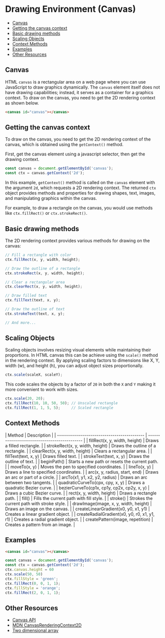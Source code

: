 # Drawing Environment (Canvas)

<!-- TOC -->

- [Canvas](#canvas)
- [Getting the canvas context](#getting-the-canvas-context)
- [Basic drawing methods](#basic-drawing-methods)
- [Scaling Objects](#scaling-objects)
- [Context Methods](#context-methods)
- [Examples](#examples)
- [Other Resources](#other-resources)

<!-- /TOC -->

<a id="markdown-canvas" name="canvas"></a>

## Canvas

HTML `canvas` is a rectangular area on a web page where you can use JavaScript to draw graphics
dynamically. The `canvas` element itself does not have drawing capabilities; instead, it serves as
a container for a graphics context. To draw on the canvas, you need to get the 2D rendering
context as shown below.


```html
<canvas id="canvas"></canvas>
```

<a id="markdown-getting-the-canvas-context" name="getting-the-canvas-context"></a>

## Getting the canvas context

To draw on the canvas, you need to get the 2D rendering context of the canvas, which is obtained
using the `getContext()` method.

First, get the canvas element using a javascript selector, then get the drawing context.

```js
const canvas = document.getElementById('canvas');
const ctx = canvas.getContext('2d');
```
<!-- review -->
In this example, `getContext()` method is called on the `canvas` element with the argument `2d`,
which requests a 2D rendering context. The returned `ctx` object provides methods and properties
for drawing shapes, text, images, and manipulating graphics within the canvas.

For example, to draw a rectangle on the canvas, you would use methods like `ctx.fillRect()` or
`ctx.strokeRect()`.

<a id="markdown-basic-drawing-methods" name="basic-drawing-methods"></a>

## Basic drawing methods

The 2D rendering context provides various methods for drawing on the canvas:

```js
// Fill a rectangle with color
ctx.fillRect(x, y, width, height);

// Draw the outline of a rectangle
ctx.strokeRect(x, y, width, height);

// Clear a rectangular area
ctx.clearRect(x, y, width, height);

// Draw filled text
ctx.fillText(text, x, y);

// Draw the outline of text
ctx.strokeText(text, x, y);

// And more...
```

<a id="markdown-scaling-objects" name="scaling-objects"></a>

## Scaling Objects

Scaling objects involves resizing visual elements while maintaining their proportions. In HTML
canvas this can be achieve using the `scale()` method in the rendering context. By applying
scaling factors to dimensions like X, Y, width (w), and height (h), you can adjust object sizes
proportionally.

```js
ctx.scale(scaleX, scaleY);
```

This code scales the objects by a factor of `20` in both the `X` and `Y` making it more convenient
to work with sizes.

```js
ctx.scale(20, 20);
ctx.fillRect(10, 10, 50, 50); // Unscaled rectangle
ctx.fillRect(1, 1, 5, 5);     // Scaled rectangle

```

<a id="markdown-context-methods" name="context-methods"></a>

## Context Methods

<code-first-col></code-first-col>
| Method                                       | Description                                   |
| -------------------------------------------- | --------------------------------------------- |
| fillRect(x, y, width, height)                | Draws a filled rectangle.                     |
| strokeRect(x, y, width, height)              | Draws the outline of a rectangle.             |
| clearRect(x, y, width, height)               | Clears a rectangular area.                    |
| fillText(text, x, y)                         | Draws filled text.                            |
| strokeText(text, x, y)                       | Draws the outline of text.                    |
| beginPath()                                  | Starts a new path or resets the current path. |
| moveTo(x, y)                                 | Moves the pen to specified coordinates.       |
| lineTo(x, y)                                 | Draws a line to specified coordinates.        |
| arc(x, y, radius, start, end)                | Draws an arc or part of a circle.             |
| arcTo(x1, y1, x2, y2, radius)                | Draws an arc between two tangents.            |
| quadraticCurveTo(cpx, cpy, x, y)             | Draws a quadratic Bezier curve.               |
| bezierCurveTo(cp1x, cp1y, cp2x, cp2y, x, y)  | Draws a cubic Bezier curve.                   |
| rect(x, y, width, height)                    | Draws a rectangle path.                       |
| fill()                                       | Fills the current path with fill style.       |
| stroke()                                     | Strokes the current path with stroke style.   |
| drawImage(image, x, y, width, height)        | Draws an image on the canvas.                 |
| createLinearGradient(x0, y0, x1, y1)         | Creates a linear gradient object.             |
| createRadialGradient(x0, y0, r0, x1, y1, r1) | Creates a radial gradient object.             |
| createPattern(image, repetition)             | Creates a pattern from an image.              |

<a id="markdown-examples" name="examples"></a>

## Examples

<canvas id="canvas"></canvas>
<script>
    const canvas = document.getElementById('canvas');
    const ctx = canvas.getContext('2d');
    ctx.canvas.height = 60
    ctx.scale(50, 50)
    ctx.fillStyle = 'green';
    ctx.fillRect(0, 0, 1, 1);
    ctx.fillStyle = 'orange';
    ctx.fillRect(2, 0, 1, 1);
</script>


```html
<canvas id="canvas"></canvas>
```

```js
const canvas = document.getElementById('canvas');
const ctx = canvas.getContext('2d');
ctx.canvas.height = 60
ctx.scale(50, 50)
ctx.fillStyle = 'green';
ctx.fillRect(0, 0, 1, 1);
ctx.fillStyle = 'orange';
ctx.fillRect(2, 0, 1, 1);
```

<a id="markdown-other-resources" name="other-resources"></a>

## Other Resources

- <a href="https://developer.mozilla.org/en-US/docs/Web/API/Canvas_API" target="blank">Canvas API</a>
- <a href="https://developer.mozilla.org/en-US/docs/Web/API/CanvasRenderingContext2D" target="blank">MDN CanvasRenderingContext2D</a>
- [Two dimensional array](/docs/javascript/array-two-dimensional)

